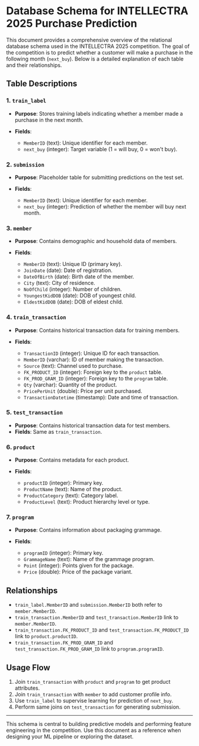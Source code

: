 # Database Schema for INTELLECTRA 2025 Purchase Prediction

This document provides a comprehensive overview of the relational database schema used in the INTELLECTRA 2025 competition. The goal of the competition is to predict whether a customer will make a purchase in the following month (`next_buy`). Below is a detailed explanation of each table and their relationships.

## Table Descriptions

### 1. `train_label`

* **Purpose**: Stores training labels indicating whether a member made a purchase in the next month.
* **Fields**:

  * `MemberID` (text): Unique identifier for each member.
  * `next_buy` (integer): Target variable (1 = will buy, 0 = won't buy).

### 2. `submission`

* **Purpose**: Placeholder table for submitting predictions on the test set.
* **Fields**:

  * `MemberID` (text): Unique identifier for each member.
  * `next_buy` (integer): Prediction of whether the member will buy next month.

### 3. `member`

* **Purpose**: Contains demographic and household data of members.
* **Fields**:

  * `MemberID` (text): Unique ID (primary key).
  * `JoinDate` (date): Date of registration.
  * `DateOfBirth` (date): Birth date of the member.
  * `City` (text): City of residence.
  * `NoOfChild` (integer): Number of children.
  * `YoungestKidDOB` (date): DOB of youngest child.
  * `EldestKidDOB` (date): DOB of eldest child.

### 4. `train_transaction`

* **Purpose**: Contains historical transaction data for training members.
* **Fields**:

  * `TransactionID` (integer): Unique ID for each transaction.
  * `MemberID` (varchar): ID of member making the transaction.
  * `Source` (text): Channel used to purchase.
  * `FK_PRODUCT_ID` (integer): Foreign key to the `product` table.
  * `FK_PROD_GRAM_ID` (integer): Foreign key to the `program` table.
  * `Qty` (varchar): Quantity of the product.
  * `PricePerUnit` (double): Price per unit purchased.
  * `TransactionDatetime` (timestamp): Date and time of transaction.

### 5. `test_transaction`

* **Purpose**: Contains historical transaction data for test members.
* **Fields**: Same as `train_transaction`.

### 6. `product`

* **Purpose**: Contains metadata for each product.
* **Fields**:

  * `productID` (integer): Primary key.
  * `ProductName` (text): Name of the product.
  * `ProductCategory` (text): Category label.
  * `ProductLevel` (text): Product hierarchy level or type.

### 7. `program`

* **Purpose**: Contains information about packaging grammage.
* **Fields**:

  * `programID` (integer): Primary key.
  * `GrammageName` (text): Name of the grammage program.
  * `Point` (integer): Points given for the package.
  * `Price` (double): Price of the package variant.

## Relationships

* `train_label.MemberID` and `submission.MemberID` both refer to `member.MemberID`.
* `train_transaction.MemberID` and `test_transaction.MemberID` link to `member.MemberID`.
* `train_transaction.FK_PRODUCT_ID` and `test_transaction.FK_PRODUCT_ID` link to `product.productID`.
* `train_transaction.FK_PROD_GRAM_ID` and `test_transaction.FK_PROD_GRAM_ID` link to `program.programID`.

## Usage Flow

1. Join `train_transaction` with `product` and `program` to get product attributes.
2. Join `train_transaction` with `member` to add customer profile info.
3. Use `train_label` to supervise learning for prediction of `next_buy`.
4. Perform same joins on `test_transaction` for generating submission.

---

This schema is central to building predictive models and performing feature engineering in the competition. Use this document as a reference when designing your ML pipeline or exploring the dataset.
